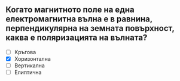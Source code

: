 ## Когато магнитното поле на една електромагнитна вълна е в равнина, перпендикулярна на земната повърхност, каква е поляризацията на вълната?

<!-- Верният отговор е отбелязан с [X] -->

- [ ] Кръгова
- [X] Хоризонтална
- [ ] Вертикална
- [ ] Елиптична
